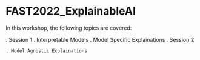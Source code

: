 # FAST2022_ExplainableAI

In this workshop, the following topics are covered:

 . Session 1
    . Interpretable Models
    . Model Specific Explainations
 . Session 2
 
    . Model Agnostic Explainations
